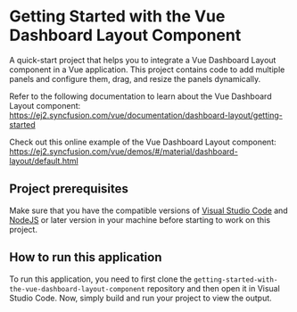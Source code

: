 # Getting Started with the Vue Dashboard Layout Component

A quick-start project that helps you to integrate a Vue Dashboard Layout component in a Vue application. This project contains code to add multiple panels and configure them, drag, and resize the panels dynamically.
 
Refer to the following documentation to learn about the Vue Dashboard Layout component: 
https://ej2.syncfusion.com/vue/documentation/dashboard-layout/getting-started

Check out this online example of the Vue Dashboard Layout component:
https://ej2.syncfusion.com/vue/demos/#/material/dashboard-layout/default.html 

## Project prerequisites
Make sure that you have the compatible versions of [Visual Studio Code](https://code.visualstudio.com/download ) and [NodeJS](https://nodejs.org/en/download) or later version in your machine before starting to work on this project.

## How to run this application
To run this application, you need to first clone the `getting-started-with-the-vue-dashboard-layout-component` repository and then open it in Visual Studio Code. Now, simply build and run your project to view the output.